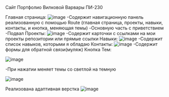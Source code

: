 Сайт Портфолио Вилковой Варвары ПИ-230

Главная страница:
![image](https://github.com/user-attachments/assets/c372a8ba-a042-43bb-b740-535f5135994d)
  -Содержит навигационную панель реализованную с помощью Route (главная страница, проекты, навыки, контакты, и кнопка, меняющая темы)
  -Основную часть с приветствием 
  -Подвал
Проекты:
![image](https://github.com/user-attachments/assets/6c6ca217-25e6-489c-aa4d-a986b05a37d0)
  -Содержит карточки с ссылками на мои проекты репозитории или прямые ссылки
Навыки:
![image](https://github.com/user-attachments/assets/f49d0ad9-ad16-420b-b179-b77ebdc9980d)
  -Содержит список навыков, которыми я обладаю
Контакты:
![image](https://github.com/user-attachments/assets/2eebebf7-3d17-4291-8906-d5218d10eb07)
  -Содержит формы для обратной связи(муляж)
Кнопка Тем:

![image](https://github.com/user-attachments/assets/24b46d61-7265-477f-bed6-04163740869a)

  -При нажатии меняет темы со светлой на темную
  
  ![image](https://github.com/user-attachments/assets/8075d536-50c8-436b-96ac-3e844c5a1e47)

Реализована адаптивная верстка 
![image](https://github.com/user-attachments/assets/e1595a46-b48b-4970-a61a-dbfbc5e37b85)
